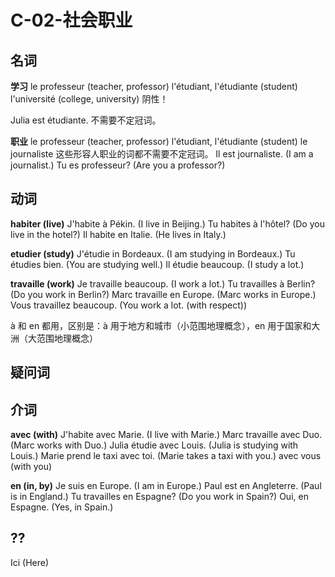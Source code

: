 ﻿# C-02-社会职业

## 名词

**学习**
le professeur (teacher, professor)
l'étudiant, l'étudiante (student)
l'université (college, university) 阴性！

Julia est étudiante. 不需要不定冠词。

**职业**
le professeur (teacher, professor)
l'étudiant, l'étudiante (student)
le journaliste
这些形容人职业的词都不需要不定冠词。
Il est journaliste. (I am a journalist.) 
Tu es professeur? (Are you a professor?)


## 动词

**habiter (live)**
J'habite à Pékin. (I live in Beijing.)
Tu habites à l'hôtel? (Do you live in the hotel?)
Il habite en Italie. (He lives in Italy.)

**etudier (study)**
J'étudie in Bordeaux. (I am studying in Bordeaux.)
Tu étudies bien. (You are studying well.)
Il étudie beaucoup. (I study a lot.)

**travaille (work)**
Je travaille beaucoup. (I work a lot.)
Tu travailles à Berlin? (Do you work in Berlin?)
Marc travaille en Europe. (Marc works in Europe.)
Vous travaillez beaucoup. (You work a lot. (with respect))

à 和 en 都用，区别是：à 用于地方和城市（小范围地理概念），en 用于国家和大洲（大范围地理概念）

## 疑问词


## 介词

**avec (with)**
J'habite avec Marie. (I live with Marie.)
Marc travaille avec Duo. (Marc works with Duo.)
Julia étudie avec Louis. (Julia is studying with Louis.)
Marie prend le taxi avec toi. (Marie takes a taxi with you.)
avec vous (with you)

**en (in, by)**
Je suis en Europe. (I am in Europe.)
Paul est en Angleterre. (Paul is in England.)
Tu travailles en Espagne? (Do you work in Spain?)
Oui, en Espagne. (Yes, in Spain.)

## ??

Ici (Here)
